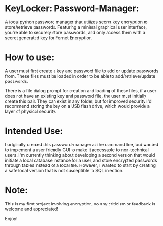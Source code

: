 # KeyLocker: Password-Manager:
 A local python password manager that utilizes secret key encryption to store/retrieve passwords. Featuring a minimal graphical user interface, you're able to securely store passwords, and only access them with a secret generated key for Fernet Encryption.

# How to use:
 A user must first create a key and password file to add or update passwords from. These files must be loaded in order to be able to add/retrieve/update passwords.

 There is a file dialog prompt for creation and loading of these files, if a user does not have an existing key and password file, the user must initially create this pair. They can exist in any folder, but for improved security I'd recommend storing the key on a USB flash drive, which would provide a layer of physical security.

# Intended Use:
 I originally created this password-manager at the command line, but wanted to implement a user friendly GUI to make it accessable to non-technical users. I'm currently thinking about developing a second version that would initiate a local database instance for a user, and store encrypted passwords through tables instead of a local file. However, I wanted to start by creating a safe local version that is not susceptible to SQL injection.

# Note:
 This is my first project involving encryption, so any criticism or feedback is welcome and appreciated! 

 Enjoy!

